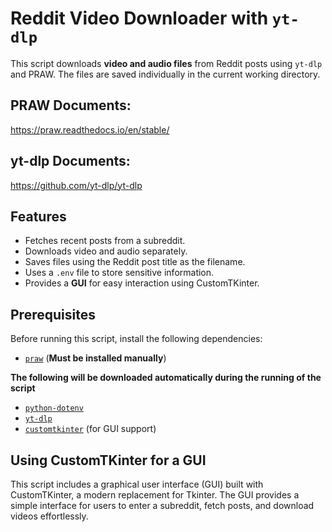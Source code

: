# Reddit Video Downloader with `yt-dlp`

This script downloads **video and audio files** from Reddit posts using `yt-dlp` and PRAW. The files are saved individually in the current working directory.

## PRAW Documents:
https://praw.readthedocs.io/en/stable/

## yt-dlp Documents:
https://github.com/yt-dlp/yt-dlp

## Features

- Fetches recent posts from a subreddit.
- Downloads video and audio separately.
- Saves files using the Reddit post title as the filename.
- Uses a `.env` file to store sensitive information.
- Provides a **GUI** for easy interaction using CustomTKinter.

## Prerequisites

Before running this script, install the following dependencies:

- [`praw`](https://praw.readthedocs.io/en/latest/) (**Must be installed manually**)

**The following will be downloaded automatically during the running of the script**
- [`python-dotenv`](https://pypi.org/project/python-dotenv/)
- [`yt-dlp`](https://github.com/yt-dlp/yt-dlp)
- [`customtkinter`](https://github.com/TomSchimansky/CustomTkinter) (for GUI support)

## Using CustomTKinter for a GUI

This script includes a graphical user interface (GUI) built with CustomTKinter, a modern replacement for Tkinter. The GUI provides a simple interface for users to enter a subreddit, fetch posts, and download videos effortlessly.